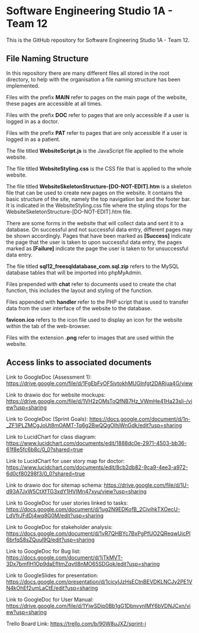 # Software Engineering Studio 1A - Team 12
This is the GitHub repository for Software Engineering Studio 1A - Team 12.

## File Naming Structure
In this repository there are many different files all stored in the root directory, to help with the organisation a file naming structure has been implemented.

Files with the prefix **MAIN** refer to pages on the main page of the website, these pages are accessible at all times.

Files with the prefix **DOC** refer to pages that are only accessible if a user is logged in as a doctor.

Files with the prefix **PAT** refer to pages that are only accessible if a user is logged in as a patient.

The file titled **WebsiteScript.js** is the JavaScript file applied to the whole website.

The file titled **WebsiteStyling.css** is the CSS file that is applied to the whole website.

The file titled **WebsiteSkeletonStructure-[DO-NOT-EDIT].htm** is a skeleton file that can be used to create new pages on the website. It contains the basic structure of the site, namely the top navigation bar and the footer bar. It is indicated in the WebsiteStyling.css file where the styling stops for the WebsiteSkeletonStructure-[DO-NOT-EDIT].htm file.

There are some forms in the website that will collect data and sent it to a database. On successful and not successful data entry, different pages may be shown accordingly. Pages that have been marked as **[Success]** indicate the page that the user is taken to upon successful data entry, the pages marked as **[Failure]** indicate the page the user is taken to for unsuccessful data entry.

The file titled **sql12_freesqldatabase_com.sql.zip** refers to the MySQL database tables that will be imported into phpMyAdmin.

Files prepended with **chat** refer to documents used to create the chat function, this includes the layout and styling of the function.

Files appended with **handler** refer to the PHP script that is used to transfer data from the user interface of the website to the database.

**favicon.ico** refers to the icon file used to display an icon for the website within the tab of the web-browser.

Files with the extension **.png** refer to images that are used within the website.

## Access links to associated documents 
Link to GoogleDoc (Assessment 1): https://drive.google.com/file/d/1FgEbFyOF5jvtokhMUGlnfgt2DARjua4G/view

Link to drawio doc for website mockups: https://drive.google.com/file/d/1VH2zOMsToQfNB7Hz_VWmHe41Ha23sli-/view?usp=sharing

Link to GoogleDoc (Sprint Goals): https://docs.google.com/document/d/1n-_ZF1iPLZMCgJoUt8mOAMT-Tq6g2BwQQgOlhjWnGdk/edit?usp=sharing

Link to LucidChart for class diagram: https://www.lucidchart.com/documents/edit/1888dc0e-2971-4503-bb36-61f8e5fc6b8c/0_0?shared=true

Link to LucidChart for user story map for doctor: https://www.lucidchart.com/documents/edit/8cb2db82-9ca9-4ee3-a972-6d0cf80298f3/0_0?shared=true

Link to drawio doc for sitemap schema: https://drive.google.com/file/d/1U-d93A7JxW5CtXfTG3xdY1HVIMn47xyu/view?usp=sharing

Link to GoogleDoc for user stories linked to tasks: https://docs.google.com/document/d/1ug2N9EDKofB_2CivjhkTXOecU-LdVfrJFdDj4wq8G0M/edit?usp=sharing

Link to GoogleDoc for stakeholder analysis: https://docs.google.com/document/d/1vR7QHBYc7BxPgPfUO2QReqwUicPI6brfqS8sZQuul9Q/edit?usp=sharing

Link to GoogleDoc for Bug list: https://docs.google.com/document/d/1jTkMVT-3Dx7bmflH1Op9daEfltmZqvtI8nMO65SDGok/edit?usp=sharing

Link to GoogleSlides for presentation: https://docs.google.com/presentation/d/1cicyIJzHsECtnBEVDKLNCJy2PE1VN4kOhEf2umLaCtE/edit?usp=sharing

Link to GoogleDoc for User Manual: https://drive.google.com/file/d/1YjwSDip0Bb1gG1DbnvynlMY6bVDNJCxn/view?usp=sharing

Trello Board Link: https://trello.com/b/90W8uJXZ/sprint-i
